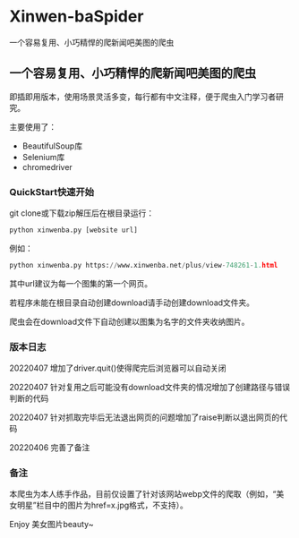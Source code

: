 # Xinwen-baSpider

一个容易复用、小巧精悍的爬新闻吧美图的爬虫

## 一个容易复用、小巧精悍的爬新闻吧美图的爬虫

即插即用版本，使用场景灵活多变，每行都有中文注释，便于爬虫入门学习者研究。

主要使用了：

* BeautifulSoup库
* Selenium库
* chromedriver

### QuickStart快速开始

git clone或下载zip解压后在根目录运行：

```python
python xinwenba.py [website url]
```

例如：

```python
python xinwenba.py https://www.xinwenba.net/plus/view-748261-1.html 
```

其中url建议为每一个图集的第一个网页。

若程序未能在根目录自动创建download请手动创建download文件夹。

爬虫会在download文件下自动创建以图集为名字的文件夹收纳图片。

### 版本日志

20220407 增加了driver.quit()使得爬完后浏览器可以自动关闭

20220407 针对复用之后可能没有download文件夹的情况增加了创建路径与错误判断的代码

20220407 针对抓取完毕后无法退出网页的问题增加了raise判断以退出网页的代码

20220406 完善了备注

### 备注

本爬虫为本人练手作品，目前仅设置了针对该网站webp文件的爬取（例如，“美女明星”栏目中的图片为href=x.jpg格式，不支持）。

Enjoy 美女图片beauty~
